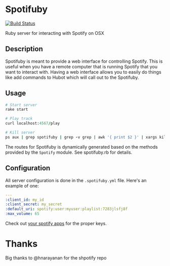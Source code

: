 # Spotifuby

[![Build Status](https://travis-ci.org/jbodah/spotifuby.svg?branch=master)](https://travis-ci.org/jbodah/spotifuby)

Ruby server for interacting with Spotify on OSX

## Description

Spotifuby is meant to provide a web interface for controlling Spotify.
This is useful when you have a remote computer that is running Spotify
that you want to interact with. Having a web interface allows you to
easily do things like add commands to Hubot which will call out to the
Spotifuby.

## Usage

```rb
# Start server
rake start

# Play track
curl localhost:4567/play

# Kill server
ps aux | grep spotifuby | grep -v grep | awk '{ print $2 }' | xargs kill
```

The routes for Spotifuby is dynamically generated based on the
methods provided by the `Spotify` module. See spotifuby.rb for details.

## Configuration

All server configuration is done in the `.spotifuby.yml` file. Here's an example of one:

```yml
---
:client_id: my_id
:client_secret: my_secret
:default_uri: spotify:user:myuser:playlist:7283jlsfj8f
:max_volume: 65
```

Check out [your spotify apps](https://developer.spotify.com/my-applications/#!/applications) for the proper keys.

# Thanks

Big thanks to @hnarayanan for the shpotify repo
